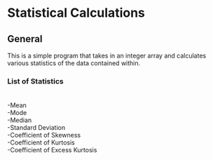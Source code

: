# Statistical Calculations
## General
This is a simple program that takes in an integer array and calculates various statistics of the data contained within.
### List of Statistics<br/><br/>
  -Mean<br/>
  -Mode<br/>
  -Median<br/>
  -Standard Deviation<br/>
  -Coefficient of Skewness<br/>
  -Coefficient of Kurtosis<br/>
  -Coefficient of Excess Kurtosis<br/>
